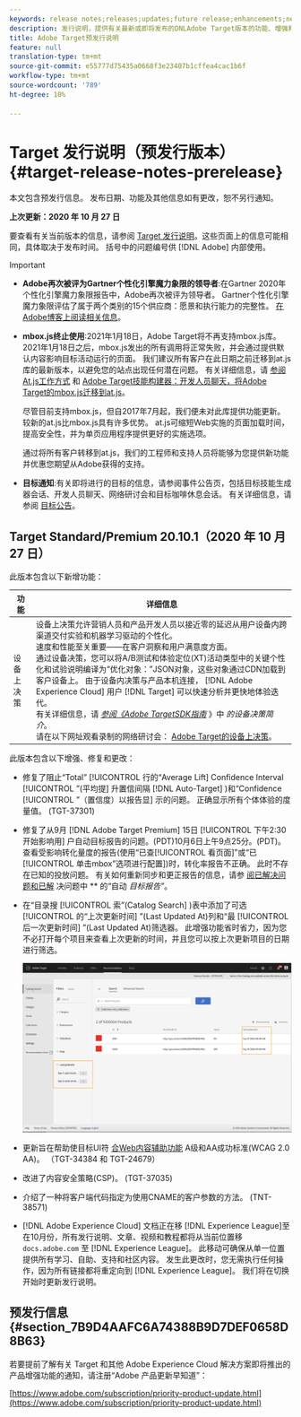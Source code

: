 ```yaml
---
keywords: release notes;releases;updates;future release;enhancements;new features;fixes;updates
description: 发行说明，提供有关最新或即将发布的DNLAdobe Target版本的功能、增强和修复的信息。
title: Adobe Target预发行说明
feature: null
translation-type: tm+mt
source-git-commit: e55777d75435a0668f3e23407b1cffea4cac1b6f
workflow-type: tm+mt
source-wordcount: '789'
ht-degree: 10%

---
```



# Target 发行说明（预发行版本）{#target-release-notes-prerelease}

本文包含预发行信息。 发布日期、功能及其他信息如有更改，恕不另行通知。

**上次更新：2020 年 10 月 27 日**

要查看有关当前版本的信息，请参阅 [Target 发行说明](release-notes.md)。这些页面上的信息可能相同，具体取决于发布时间。 括号中的问题编号供 [!DNL Adobe] 内部使用。

>[!IMPORTANT]
>
>* **Adobe再次被评为Gartner个性化引擎魔力象限的领导者**:在Gartner 2020年个性化引擎魔力象限报告中，Adobe再次被评为领导者。 Gartner个性化引擎魔力象限评估了属于两个类别的15个供应商：愿景和执行能力的完整性。 [在Adobe博客上阅读相关信息](https://theblog.adobe.com/adobe-again-named-leader-in-gartner-magic-quadrant-for-personalization-engines/)。
   >
   >
* **mbox.js终止使用**:2021年1月18日，Adobe Target将不再支持mbox.js库。 2021年1月18日之后，mbox.js发出的所有调用将正常失败，并会通过提供默认内容影响目标活动运行的页面。 我们建议所有客户在此日期之前迁移到at.js库的最新版本，以避免您的站点出现任何潜在问题。 有关详细信息，请 [参阅At.js工作方式](/help/c-implementing-target/c-implementing-target-for-client-side-web/c-how-atjs-works/how-atjs-works.md) 和 [Adobe Target技能构建器：开发人员聊天，将Adobe Target的mbox.js迁移到at.js](https://seminars.adobeconnect.com/ptdo6mfo6qn6/?proto=true)。
   >
   >   
   尽管目前支持mbox.js，但自2017年7月起，我们便未对此库提供功能更新。 较新的at.js比mbox.js具有许多优势。 at.js可缩短Web实施的页面加载时间，提高安全性，并为单页应用程序提供更好的实施选项。
   >
   >   
   通过将所有客户转移到at.js，我们的工程师和支持人员将能够为您提供新功能并优惠您期望从Adobe获得的支持。
   >
   >
* **目标通知**:有关即将进行的目标的信息，请参阅事件公告页，包括目标技能生成器会话、开发人员聊天、网络研讨会和目标咖啡休息会话。 有关详细信息，请参阅 [目标公告](/help/r-release-notes/target-announcements.md)。


## Target Standard/Premium 20.10.1（2020 年 10 月 27 日） 

此版本包含以下新增功能：

| 功能 | 详细信息 |
| --- | --- |
| 设备上决策 | 设备上决策允许营销人员和产品开发人员以接近零的延迟从用户设备内跨渠道交付实验和机器学习驱动的个性化。<br>速度和性能至关重要——在客户洞察和用户满意度方面。<br>通过设备决策，您可以将A/B测试和体验定位(XT)活动类型中的关键个性化和试验说明编译为“优化对象：”JSON对象，这些对象通过CDN加载到客户设备上。 由于设备内决策与产品本机连接， [!DNL Adobe Experience Cloud] 用户 [!DNL Target] 可以快速分析并更快地体验迭代。<br>有关详细信息，请 *[参阅《Adobe TargetSDK指南](https://adobetarget-sdks.gitbook.io/docs/on-device-decisioning/introduction-to-on-device-decisioning)* 》中 *的设备决策简介*。<br>请在以下网址观看录制的网络研讨会： [Adobe Target的设备上决策](https://video.tv.adobe.com/v/328148?quality=12&autoplay=true&learn=on&captions=chi_hans)。 |

此版本包含以下增强、修复和更改：

* 修复了阻止“Total” [!UICONTROL 行的“Average Lift] Confidence Interval [!UICONTROL ”(平均提] 升置信间隔 [!DNL Auto-Target] )和“Confidence [!UICONTROL ”（置信度）以报告显] 示的问题。 正确显示所有个体体验的度量值。 (TGT-37301)
* 修复了从9月 [!DNL Adobe Target Premium] 15日 [!UICONTROL 下午2:30开始影响用] 户自动目标报告的问题。(PDT)10月6日上午9点25分。(PDT)。 查看受影响转化量度的报告(使用“已查[!UICONTROL 看页面]”或“已[!UICONTROL 单击mbox”选项进行配置])时，转化率报告不正确。 此时不存在已知的投放问题。 有关如何重新同步和更正报告的信息，请参 [阅已解决问题和已解](/help/r-release-notes/known-issues-resolved-issues.md#at-metrics) 决问题中 ** 的“自动 *目标报告”*。
* 在“目录搜 [!UICONTROL 索”(Catalog Search] )表中添加了可选 [!UICONTROL 的“上次更新时间] ”(Last Updated At)列和“最 [!UICONTROL 后一次更新时间] ”(Last Updated At)筛选器。 此增强功能省时省力，因为您不必打开每个项目来查看上次更新的时间，并且您可以按上次更新项目的日期进行筛选。

   ![上次在列和滤镜处更新的插图](/help/r-release-notes/assets/column-and-filter.png)

* 更新旨在帮助使目标UI符 [合Web内容辅助功能](https://www.w3.org/WAI/standards-guidelines/wcag/) A级和AA成功标准(WCAG 2.0 AA)。 （TGT-34384 和 TGT-24679）
* 改进了内容安全策略(CSP)。 (TGT-37035)
* 介绍了一种将客户端代码指定为使用CNAME的客户参数的方法。 (TNT-38571)
* [!DNL Adobe Experience Cloud] 文档正在移 [!DNL Experience League]至 在10月份，所有发行说明、文章、视频和教程都将从当前位置移 `docs.adobe.com` 至 [!DNL Experience League]。 此移动可确保从单一位置提供所有学习、自助、支持和社区内容。 发生此更改时，您无需执行任何操作，因为所有链接都将重定向到 [!DNL Experience League]。 我们将在切换开始时更新发行说明。

## 预发行信息 {#section_7B9D4AAFC6A74388B9D7DEF0658D8B63}

若要提前了解有关 Target 和其他 Adobe Experience Cloud 解决方案即将推出的产品增强功能的通知，请注册“Adobe 产品更新早知道”：

[https://www.adobe.com/subscription/priority-product-update.html](https://www.adobe.com/subscription/priority-product-update.html)
